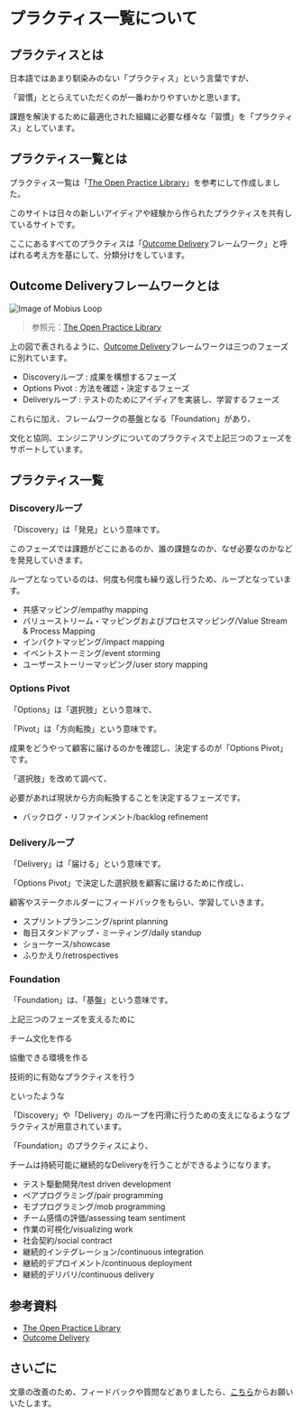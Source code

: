 # プラクティス一覧について

## プラクティスとは

日本語ではあまり馴染みのない「プラクティス」という言葉ですが、

「習慣」ととらえていただくのが一番わかりやすいかと思います。

課題を解決するために最適化された組織に必要な様々な「習慣」を「プラクティス」としています。

## プラクティス一覧とは

プラクティス一覧は「[The Open Practice Library](https://openpracticelibrary.com/)」を参考にして作成しました。

このサイトは日々の新しいアイディアや経験から作られたプラクティスを共有しているサイトです。

ここにあるすべてのプラクティスは「[Outcome Delivery](https://www.mobiusloop.com/)フレームワーク」と呼ばれる考え方を基にして、分類分けをしています。

## Outcome Deliveryフレームワークとは

![Image of Mobius Loop](/Mobius.svg)
> 参照元：[The Open Practice Library](https://openpracticelibrary.com/)

上の図で表されるように、[Outcome Delivery](https://www.mobiusloop.com/)フレームワークは三つのフェーズに別れています。

* Discoveryループ : 成果を構想するフェーズ
* Options Pivot  : 方法を確認・決定するフェーズ
* Deliveryループ  : テストのためにアイディアを実装し、学習するフェーズ

これらに加え、フレームワークの基盤となる「Foundation」があり、

文化と協同、エンジニアリングについてのプラクティスで上記三つのフェーズをサポートしています。

## プラクティス一覧

### Discoveryループ

「Discovery」は「発見」という意味です。

このフェーズでは課題がどこにあるのか、誰の課題なのか、なぜ必要なのかなどを発見していきます。

ループとなっているのは、何度も何度も繰り返し行うため、ループとなっています。

* 共感マッピング/empathy mapping
* バリューストリーム・マッピングおよびプロセスマッピング/Value Stream & Process Mapping
* インパクトマッピング/impact mapping
* イベントストーミング/event storming
* ユーザーストーリーマッピング/user story mapping

### Options Pivot

「Options」は「選択肢」という意味で、

「Pivot」は「方向転換」という意味です。

成果をどうやって顧客に届けるのかを確認し、決定するのが「Options Pivot」です。

「選択肢」を改めて調べて、

必要があれば現状から方向転換することを決定するフェーズです。

* バックログ・リファインメント/backlog refinement

### Deliveryループ

「Delivery」は「届ける」という意味です。

「Options Pivot」で決定した選択肢を顧客に届けるために作成し、

顧客やステークホルダーにフィードバックをもらい、学習していきます。

* スプリントプランニング/sprint planning
* 毎日スタンドアップ・ミーティング/daily standup
* ショーケース/showcase
* ふりかえり/retrospectives

### Foundation

「Foundation」は、「基盤」という意味です。

上記三つのフェーズを支えるために

チーム文化を作る

協働できる環境を作る

技術的に有効なプラクティスを行う

といったような

「Discovery」や「Delivery」のループを円滑に行うための支えになるようなプラクティスが用意されています。

「Foundation」のプラクティスにより、

チームは持続可能に継続的なDeliveryを行うことができるようになります。

* テスト駆動開発/test driven development
* ペアプログラミング/pair programming
* モブプログラミング/mob programming
* チーム感情の評価/assessing team sentiment
* 作業の可視化/visualizing work
* 社会契約/social contract
* 継続的インテグレーション/continuous integration
* 継続的デプロイメント/continuous deployment
* 継続的デリバリ/continuous delivery

## 参考資料
* [The Open Practice Library](https://openpracticelibrary.com/)
* [Outcome Delivery](https://www.mobiusloop.com/)

## さいごに

文章の改善のため、フィードバックや質問などありましたら、[こちら](https://forms.gle/TKUJ2Gs9EoH2jQvp7)からお願いいたします。
